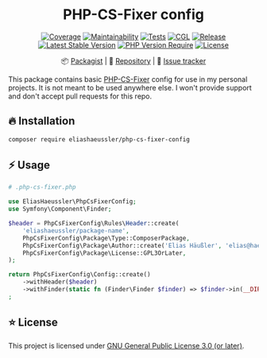<div align="center">

# PHP-CS-Fixer config

[![Coverage](https://codecov.io/gh/eliashaeussler/php-cs-fixer-config/branch/main/graph/badge.svg?token=QvLNVgBu6z)](https://codecov.io/gh/eliashaeussler/php-cs-fixer-config)
[![Maintainability](https://api.codeclimate.com/v1/badges/1a17977a507b73e45e03/maintainability)](https://codeclimate.com/github/eliashaeussler/php-cs-fixer-config/maintainability)
[![Tests](https://github.com/eliashaeussler/php-cs-fixer-config/actions/workflows/tests.yaml/badge.svg)](https://github.com/eliashaeussler/php-cs-fixer-config/actions/workflows/tests.yaml)
[![CGL](https://github.com/eliashaeussler/php-cs-fixer-config/actions/workflows/cgl.yaml/badge.svg)](https://github.com/eliashaeussler/php-cs-fixer-config/actions/workflows/cgl.yaml)
[![Release](https://github.com/eliashaeussler/php-cs-fixer-config/actions/workflows/release.yaml/badge.svg)](https://github.com/eliashaeussler/php-cs-fixer-config/actions/workflows/release.yaml)
[![Latest Stable Version](http://poser.pugx.org/eliashaeussler/php-cs-fixer-config/v)](https://packagist.org/packages/eliashaeussler/php-cs-fixer-config)
[![PHP Version Require](http://poser.pugx.org/eliashaeussler/php-cs-fixer-config/require/php)](https://packagist.org/packages/eliashaeussler/php-cs-fixer-config)
[![License](http://poser.pugx.org/eliashaeussler/php-cs-fixer-config/license)](LICENSE)

📦&nbsp;[Packagist](https://packagist.org/packages/eliashaeussler/php-cs-fixer-config) |
💾&nbsp;[Repository](https://github.com/eliashaeussler/php-cs-fixer-config) |
🐛&nbsp;[Issue tracker](https://github.com/eliashaeussler/php-cs-fixer-config/issues)

</div>

This package contains basic [PHP-CS-Fixer](https://github.com/PHP-CS-Fixer/PHP-CS-Fixer)
config for use in my personal projects. It is not meant to be used anywhere else.
I won't provide support and don't accept pull requests for this repo.

## 🔥 Installation

```bash
composer require eliashaeussler/php-cs-fixer-config
```

## ⚡ Usage

```php
# .php-cs-fixer.php

use EliasHaeussler\PhpCsFixerConfig;
use Symfony\Component\Finder;

$header = PhpCsFixerConfig\Rules\Header::create(
    'eliashaeussler/package-name',
    PhpCsFixerConfig\Package\Type::ComposerPackage,
    PhpCsFixerConfig\Package\Author::create('Elias Häußler', 'elias@haeussler.dev'),
    PhpCsFixerConfig\Package\License::GPL3OrLater,
);

return PhpCsFixerConfig\Config::create()
    ->withHeader($header)
    ->withFinder(static fn (Finder\Finder $finder) => $finder->in(__DIR__))
;
```

## ⭐ License

This project is licensed under [GNU General Public License 3.0 (or later)](LICENSE).
